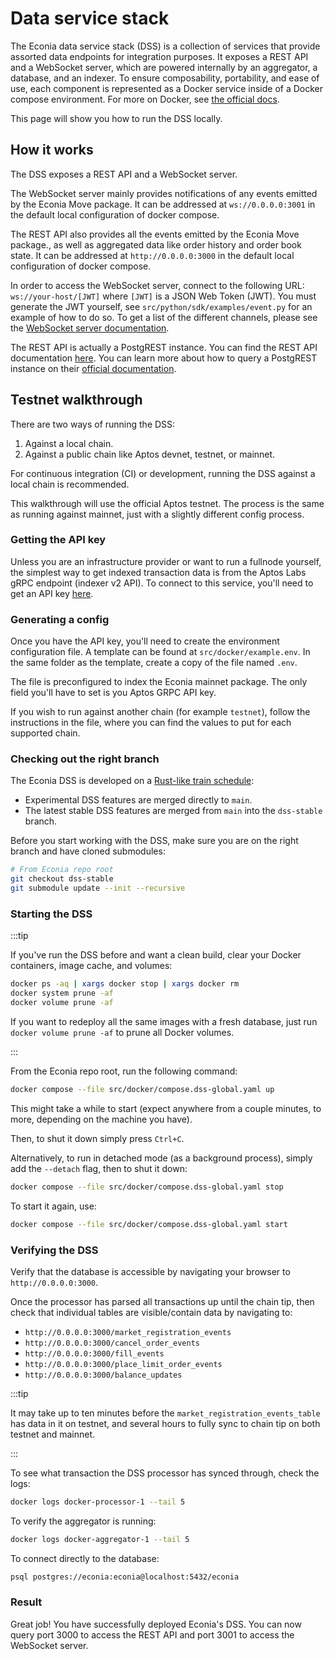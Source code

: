 # Data service stack

The Econia data service stack (DSS) is a collection of services that provide assorted data endpoints for integration purposes.
It exposes a REST API and a WebSocket server, which are powered internally by an aggregator, a database, and an indexer.
To ensure composability, portability, and ease of use, each component is represented as a Docker service inside of a Docker compose environment.
For more on Docker, see [the official docs](https://docs.docker.com/).

This page will show you how to run the DSS locally.

## How it works

The DSS exposes a REST API and a WebSocket server.

The WebSocket server mainly provides notifications of any events emitted by the Econia Move package.
It can be addressed at `ws://0.0.0.0:3001` in the default local configuration of docker compose.

The REST API also provides all the events emitted by the Econia Move package., as well as aggregated data like order history and order book state.
It can be addressed at `http://0.0.0.0:3000` in the default local configuration of docker compose.

In order to access the WebSocket server, connect to the following URL: `ws://your-host/[JWT]` where `[JWT]` is a JSON Web Token (JWT).
You must generate the JWT yourself, see `src/python/sdk/examples/event.py` for an example of how to do so.
To get a list of the different channels, please see the [WebSocket server documentation](./websocket.md).

The REST API is actually a PostgREST instance.
You can find the REST API documentation [here](./rest-api.md).
You can learn more about how to query a PostgREST instance on their [official documentation](https://postgrest.org/en/stable/).

## Testnet walkthrough

There are two ways of running the DSS:

1. Against a local chain.
1. Against a public chain like Aptos devnet, testnet, or mainnet.

For continuous integration (CI) or development, running the DSS against a local chain is recommended.

This walkthrough will use the official Aptos testnet.
The process is the same as running against mainnet, just with a slightly different config process.

### Getting the API key

Unless you are an infrastructure provider or want to run a fullnode yourself, the simplest way to get indexed transaction data is from the Aptos Labs gRPC endpoint (indexer v2 API).
To connect to this service, you'll need to get an API key [here](https://aptos-api-gateway-prod.firebaseapp.com/).

### Generating a config

Once you have the API key, you'll need to create the environment configuration file.
A template can be found at `src/docker/example.env`.
In the same folder as the template, create a copy of the file named `.env`.

The file is preconfigured to index the Econia mainnet package.
The only field you'll have to set is you Aptos GRPC API key.

If you wish to run against another chain (for example `testnet`), follow the instructions in the file, where you can find the values to put for each supported chain.

### Checking out the right branch

The Econia DSS is developed on a [Rust-like train schedule](https://doc.rust-lang.org/book/appendix-07-nightly-rust.html):

- Experimental DSS features are merged directly to `main`.
- The latest stable DSS features are merged from `main` into the `dss-stable` branch.

Before you start working with the DSS, make sure you are on the right branch and have cloned submodules:

```bash
# From Econia repo root
git checkout dss-stable
git submodule update --init --recursive
```

### Starting the DSS

:::tip

If you've run the DSS before and want a clean build, clear your Docker containers, image cache, and volumes:

```sh
docker ps -aq | xargs docker stop | xargs docker rm
docker system prune -af
docker volume prune -af
```

If you want to redeploy all the same images with a fresh database, just run `docker volume prune -af` to prune all Docker volumes.

:::

From the Econia repo root, run the following command:

```bash
docker compose --file src/docker/compose.dss-global.yaml up
```

This might take a while to start (expect anywhere from a couple minutes, to more, depending on the machine you have).

Then, to shut it down simply press `Ctrl+C`.

Alternatively, to run in detached mode (as a background process), simply add the `--detach` flag, then to shut it down:

```bash
docker compose --file src/docker/compose.dss-global.yaml stop
```

To start it again, use:

```bash
docker compose --file src/docker/compose.dss-global.yaml start
```

### Verifying the DSS

Verify that the database is accessible by navigating your browser to `http://0.0.0.0:3000`.

Once the processor has parsed all transactions up until the chain tip, then check that individual tables are visible/contain data by navigating to:

- `http://0.0.0.0:3000/market_registration_events`
- `http://0.0.0.0:3000/cancel_order_events`
- `http://0.0.0.0:3000/fill_events`
- `http://0.0.0.0:3000/place_limit_order_events`
- `http://0.0.0.0:3000/balance_updates`

:::tip

It may take up to ten minutes before the `market_registration_events_table` has data in it on testnet, and several hours to fully sync to chain tip on both testnet and mainnet.

:::

To see what transaction the DSS processor has synced through, check the logs:

```sh
docker logs docker-processor-1 --tail 5
```

To verify the aggregator is running:

```sh
docker logs docker-aggregator-1 --tail 5
```

To connect directly to the database:

```sh
psql postgres://econia:econia@localhost:5432/econia
```

### Result

Great job!
You have successfully deployed Econia's DSS.
You can now query port 3000 to access the REST API and port 3001 to access the WebSocket server.
